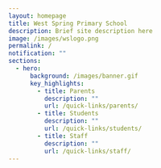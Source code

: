 ```yaml
---
layout: homepage
title: West Spring Primary School
description: Brief site description here
image: /images/wslogo.png
permalink: /
notification: ""
sections:
  - hero:
      background: /images/banner.gif
      key_highlights:
        - title: Parents
          description: ""
          url: /quick-links/parents/
        - title: Students
          description: ""
          url: /quick-links/students/
        - title: Staff
          description: ""
          url: /quick-links/staff/
---
```


